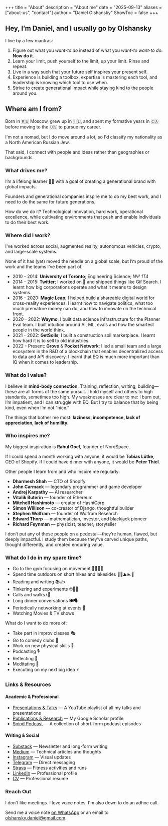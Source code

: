 +++
title = "About"
description = "About me"
date = "2025-09-13"
aliases = ["about-us", "contact"]
author = "Daniel Olshansky"
ShowToc = false
+++

## Hey, I’m Daniel, and I usually go by Olshansky

I live by a few mantras:

1. Figure out what you _want-to do_ instead of what you _want-to want-to do_. **Now do it**.
2. Learn your limit, push yourself to the limit, up your limit. Rinse and repeat.
3. Live in a way such that your future self inspires your present self.
4. Experience is building a toolbox, expertise is mastering each tool, and leadership is knowing which tool to use when.
5. Strive to create generational impact while staying kind to the people around you.

## Where am I from?

Born in 🇷🇺 Moscow, grew up in 🇮🇱, and spent my formative years in 🇨🇦 before moving to the 🇺🇸 to pursue my career.

I'm not a nomad, but I do move around a lot, so I'd classify my nationality as a North American Russian Jew.

That said, I connect with people and ideas rather than geographies or backgrounds.

### What drives me?

I’m a lifelong learner 🧑‍🎓 with a goal of creating a generational brand with global impacts.

Founders and generational companies inspire me to do my best work, and I need to do the same for future generations.

How do we do it? Technological innovation, hard work, operational excellence, while cultivating environments that push and enable individuals to do their best work.

### Where did I work?

I've worked across social, augmented reality, autonomous vehicles, crypto, and large-scale systems.

None of it has (yet) moved the needle on a global scale, but I’m proud of the work and the teams I’ve been part of.

- 2010 - 2014: **University of Toronto**; Engineering Science; _NΨ 1T4_
- 2014 - 2015: **Twitter**; I worked on 📱 and shipped things like Gif Search. I learnt how big corporations operate and what it means to design systems.
- 2016 - 2020: **Magic Leap**; I helped build a shareable digital world for cross-reality experiences. I learnt how to navigate politics, what too much premature money can do, and how to innovate on the technical front.
- 2020 - 2022: **Waymo**; I built data science infrastructure for the Planner Eval team. I built intuition around AI, ML, evals and how the smartest people in the world think.
- 2021 - 2022: **GetSoils**; I built a construction soil marketplace. I learnt how hard it is to sell to old industries.
- 2022 - Present: **Grove** & **Pocket Network**; I led a small team and a large ecosystem in the R&D of a blockchain that enables decentralized access to data and API discovery. I learnt that EQ is much more important than IQ when it comes to leadership.

### What do I value?

I believe in **mind-body connection**. Training, reflection, writing, building—these are all forms of the same pursuit. I hold myself and others to high standards, sometimes too high. My weaknesses are clear to me: I burn out, I’m impatient, and I can struggle with EQ. But I try to balance that by being kind, even when I’m not “nice.”

The things that bother me most: **laziness, incompetence, lack of appreciation, lack of humility.**

### Who inspires me?

My biggest inspiration is **Rahul Goel**, founder of NordSpace.

If I could spend a month working with anyone, it would be **Tobias Lütke**, CEO of Shopify.
If I could have dinner with anyone, it would be **Peter Thiel**.

Other people I learn from and who inspire me regularly:

- **Dharmesh Shah** — CTO of Shopify
- **John Carmack** — legendary programmer and game developer
- **Andrej Karpathy** — AI researcher
- **Vitalik Buterin** — founder of Ethereum
- **Mitchell Hashimoto** — creator of HashiCorp
- **Simon Willison** — co-creator of Django, thoughtful builder
- **Stephen Wolfram** — founder of Wolfram Research
- **Edward Thorp** — mathematician, investor, and blackjack pioneer
- **Richard Feynman** — physicist, teacher, storyteller

I don’t put any of these people on a pedestal—they’re human, flawed, but deeply impactful.
I study them because they’ve carved unique paths, thought differently, and created enduring value.

### What do I do in my spare time?

- Go to the gym focusing on movement 🏋🏽🤸💪
- Spend time outdoors on short hikes and lakesides 🥾🌲⛰🏊🌊
- Reading and writing 📚✍️
- Tinkering and experiments 🤓👨‍💻
- Calls and walks 📞🚶
- Long dinner conversations 🍽🗣
- Periodically networking at events 🤝
- Watching Movies & TV shows

What do I want to do more of:

- Take part in improv classes 🎭
- Go to comedy clubs 🎤
- Work on new physical skills 🤹
- Podcasting 🎙
- Reflecting 📝
- Meditating 🧘
- Executing on my next big idea ⚡

### Links & Resources

#### Academic & Professional

- [Presentations & Talks](https://www.youtube.com/playlist?list=PLeHvNSh0enXSflgNf-YC6jW6K3Fh4cS5E) — A YouTube playlist of all my talks and presentations
- [Publications & Research](https://scholar.google.com/citations?user=pkPj80UAAAAJ&hl=en&oi=sra) — My Google Scholar profile
- [Snipd Podcast](https://olshansky.notion.site/768504560fd54cdaa7e24b6c3f31a21e) — A collection of short-form podcast episodes

#### Writing & Social

- [Substack](https://olshansky.substack.com) — Newsletter and long-form writing
- [Medium](https://olshansky.medium.com) — Technical articles and thoughts
- [Instagram](https://instagram.com/olshansk) — Visual updates
- [Telegram](https://t.me/dolshansky) — Direct messaging
- [Strava](https://www.strava.com/athletes/65389405) — Fitness activities and runs
- [LinkedIn](https://www.linkedin.com/in/dolshansky/) — Professional profile
- [CV](/pdfs/resume.pdf) — Professional resume

### Reach Out

I don't like meetings. I love voice notes. I'm also down to do an adhoc call.

Send me a voice note [on WhatsApp](https://wa.me/4157355911) or an email to [olshansky.daniel@gmail.com](mailto:olshansky.daniel@gmail.com).
